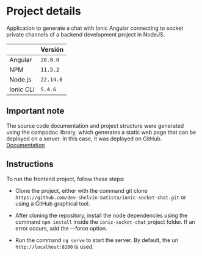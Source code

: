 # Project details

Application to generate a chat with Ionic Angular connecting to socket private channels of a backend development project in NodeJS.

|                |Versión							|
|----------------|-------------------------------|
|Angular|`20.0.0`            |
|NPM          |`11.5.2`            |
|Node.js          |`22.14.0`|
|Ionic CLI          |`5.4.6`|

## Important note 

The source code documentation and project structure were generated using the compodoc library, which generates a static web page that can be deployed on a server. In this case, it was deployed on GitHub. [Documentation](https://dev-shelvin-batista.github.io/ionic-socket-chat/)

## Instructions

To run the frontend project, follow these steps:

- Clone the project, either with the command git clone `https://github.com/dev-shelvin-batista/ionic-socket-chat.git` or using a GitHub graphical tool.

- After cloning the repository, install the node dependencies using the command `npm install` inside the `ionic-socket-chat` project folder. If an error occurs, add the --force option.

- Run the command `ng serve` to start the server. By default, the url `http://localhost:8100` is used.
